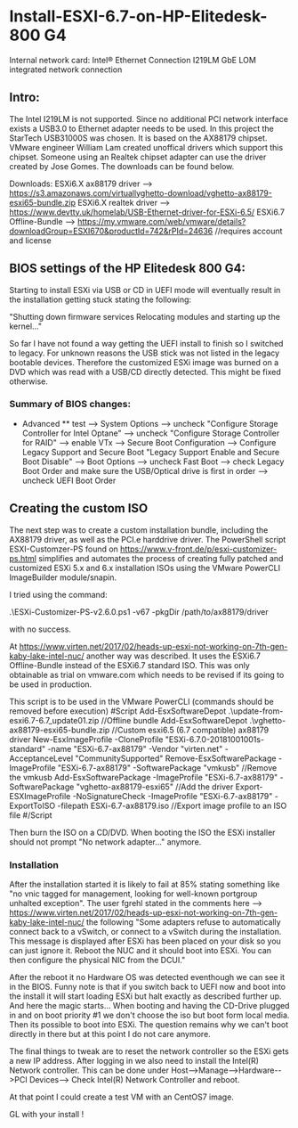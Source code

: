 # Install-ESXI-6.7-on-HP-Elitedesk-800 G4

Internal network card: Intel® Ethernet Connection I219LM GbE LOM integrated network connection

## Intro:
The Intel I219LM is not supported. Since no additional PCI network interface exists a USB3.0 to Ethernet 
adapter needs to be used. In this project the StarTech USB31000S was chosen. It is based on the AX88179 chipset.
VMware engineer William Lam created unoffical drivers which support this chipset. Someone using an Realtek chipset adapter can use the driver created by Jose Gomes. The downloads can be found below.

Downloads:
ESXi6.X ax88179 driver --> https://s3.amazonaws.com/virtuallyghetto-download/vghetto-ax88179-esxi65-bundle.zip
ESXi6.X realtek driver --> https://www.devtty.uk/homelab/USB-Ethernet-driver-for-ESXi-6.5/
ESXi6.7 Offline-Bundle --> https://my.vmware.com/web/vmware/details?downloadGroup=ESXI670&productId=742&rPId=24636 //requires account and license

## BIOS settings of the HP Elitedesk 800 G4:

Starting to install ESXi via USB or CD in UEFI mode will eventually result in the installation getting stuck stating the following:

"Shutting down firmware services
Relocating modules and starting up the kernel…"

So far I have not found a way getting the UEFI install to finish so I switched to legacy.
For unknown reasons the USB stick was not listed in the legacy bootable devices. Therefore the customized ESXi image was burned on a DVD which was read with a USB/CD directly detected. This might be fixed otherwise.

### Summary of BIOS changes:

* Advanced
** test
--> System Options
		 --> uncheck "Configure Storage Controller for Intel Optane"
		 --> uncheck "Configure Storage Controller for RAID"
		 --> enable VTx
	 --> Secure Boot Configuration
		 --> Configure Legacy Support and Secure Boot "Legacy Support Enable and Secure Boot Disable" 
	 --> Boot Options
		 --> uncheck Fast Boot
		 --> check Legacy Boot Order and make sure the USB/Optical drive is first in order
		 --> uncheck UEFI Boot Order

## Creating the custom ISO
The next step was to create a custom installation bundle, including the AX88179 driver, as well as the PCI.e harddrive driver.
The PowerShell script ESXI-Customzer-PS found on https://www.v-front.de/p/esxi-customizer-ps.html 
simplifies and automates the process of creating fully patched and customized ESXi 5.x and 6.x installation 
ISOs using the VMware PowerCLI ImageBuilder module/snapin.

I tried using the command:

.\ESXi-Customizer-PS-v2.6.0.ps1 -v67 -pkgDir /path/to/ax88179/driver

with no success.

At https://www.virten.net/2017/02/heads-up-esxi-not-working-on-7th-gen-kaby-lake-intel-nuc/ another way was described.
It uses the ESXi6.7 Offline-Bundle instead of the ESXi6.7 standard ISO. This was only obtainable as
trial on vmware.com which needs to be revised if its going to be used in production.

This script is to be used in the VMware PowerCLI (commands should be removed before execution)
#Script
Add-EsxSoftwareDepot .\update-from-esxi6.7-6.7_update01.zip   //Offline bundle
Add-EsxSoftwareDepot .\vghetto-ax88179-esxi65-bundle.zip      //Custom esxi6.5 (6.7 compatible) ax88179 driver
New-EsxImageProfile -CloneProfile "ESXi-6.7.0-20181001001s-standard" -name "ESXi-6.7-ax88179" -Vendor "virten.net" -AcceptanceLevel "CommunitySupported"
Remove-EsxSoftwarePackage -ImageProfile "ESXi-6.7-ax88179" -SoftwarePackage "vmkusb"  //Remove the vmkusb
Add-EsxSoftwarePackage -ImageProfile "ESXi-6.7-ax88179" -SoftwarePackage "vghetto-ax88179-esxi65" //Add the driver
Export-ESXImageProfile -NoSignatureCheck -ImageProfile "ESXi-6.7-ax88179" -ExportToISO -filepath ESXi-6.7-ax88179.iso //Export image profile to an ISO file
#/Script

Then burn the ISO on a CD/DVD.
When booting the ISO the ESXi installer should not prompt "No network adapter..." anymore.

### Installation
After the installation started it is likely to fail at 85% stating something like "no vnic tagged for management, looking for well-known portgroup
unhalted exception".
The user fgrehl stated in the comments here --> https://www.virten.net/2017/02/heads-up-esxi-not-working-on-7th-gen-kaby-lake-intel-nuc/ the following
"Some adapters refuse to automatically connect back to a vSwitch, or connect to a vSwitch during the installation.
This message is displayed after ESXi has been placed on your disk so you can just ignore it. Reboot the NUC and it should boot into ESXi. You can then configure the physical NIC from the DCUI."

After the reboot it no Hardware OS was detected eventhough we can see it in the BIOS. 
Funny note is that if you switch back to UEFI now and boot into the install it will start loading ESXi but halt exactly as described further up.
And here the magic starts...
When booting and having the CD-Drive plugged in and on boot priority #1 we don't choose the iso but boot form local media.
Then its possible to boot into ESXi. The question remains why we can't boot directly in there but at this point I do not care anymore.

The final things to tweak are to reset the network controller so the ESXi gets a new IP address. After logging in we also need to install the Intel(R) Network controller. This can be done under Host-->Manage-->Hardware-->PCI Devices--> Check Intel(R) Network
Controller and reboot.

At that point I could create a test VM with an CentOS7 image.

GL with your install !
 
